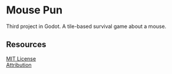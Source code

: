 # Mouse Pun
Third project in Godot. A tile-based survival game about a mouse.

## Resources
[MIT License](./LICENSE.md)  
[Attribution](./ATTRIBUTION.md)